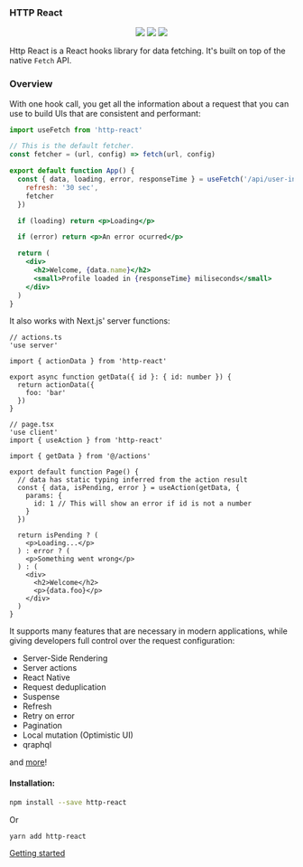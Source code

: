 ### HTTP React

<p align="center">
<a href="https://www.npmjs.com/package/http-react" target="_blank"><img src="https://badge.fury.io/js/http-react.svg"></a>
<img src="https://img.shields.io/badge/License-MIT-yellow.svg" />
<img src="https://github.com/atomic-state/http-react/actions/workflows/test.yml/badge.svg?event=push" />
</p>

Http React is a React hooks library for data fetching. It's built on top of the native `Fetch` API.

### Overview

With one hook call, you get all the information about a request that you can use to build UIs that are consistent and performant:

```jsx
import useFetch from 'http-react'

// This is the default fetcher.
const fetcher = (url, config) => fetch(url, config)

export default function App() {
  const { data, loading, error, responseTime } = useFetch('/api/user-info', {
    refresh: '30 sec',
    fetcher
  })

  if (loading) return <p>Loading</p>

  if (error) return <p>An error ocurred</p>

  return (
    <div>
      <h2>Welcome, {data.name}</h2>
      <small>Profile loaded in {responseTime} miliseconds</small>
    </div>
  )
}
```

It also works with Next.js' server functions:

```tsx
// actions.ts
'use server'

import { actionData } from 'http-react'

export async function getData({ id }: { id: number }) {
  return actionData({
    foo: 'bar'
  })
}
```

```tsx
// page.tsx
'use client'
import { useAction } from 'http-react'

import { getData } from '@/actions'

export default function Page() {
  // data has static typing inferred from the action result
  const { data, isPending, error } = useAction(getData, {
    params: {
      id: 1 // This will show an error if id is not a number
    }
  })

  return isPending ? (
    <p>Loading...</p>
  ) : error ? (
    <p>Something went wrong</p>
  ) : (
    <div>
      <h2>Welcome</h2>
      <p>{data.foo}</p>
    </div>
  )
}
```

It supports many features that are necessary in modern applications, while giving developers full control over the request configuration:

- Server-Side Rendering
- Server actions
- React Native
- Request deduplication
- Suspense
- Refresh
- Retry on error
- Pagination
- Local mutation (Optimistic UI)
- qraphql

and [more](https://http-react.netlify.app/docs/api)!

#### Installation:

```bash
npm install --save http-react
```

Or

```bash
yarn add http-react
```

[Getting started](https://http-react.netlify.app/docs)
